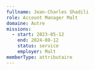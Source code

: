 ```yaml
---
fullname: Jean-Charles Shadili
role: Account Manager Malt
domaine: Autre
missions:
  - start: 2023-05-12
    end: 2024-08-12
    status: service
    employer: Malt
memberType: attributaire
---
```


